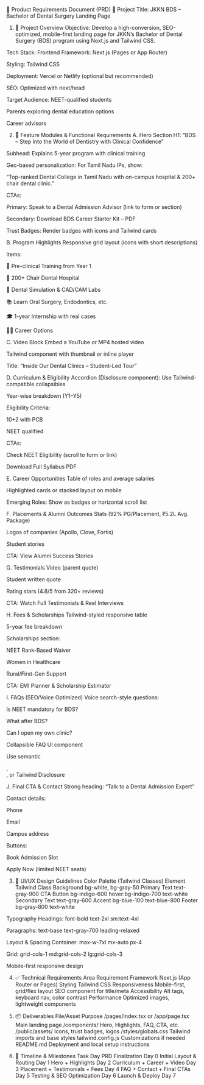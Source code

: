📘 Product Requirements Document (PRD)
🧾 Project Title:
JKKN BDS – Bachelor of Dental Surgery Landing Page

1. 🎯 Project Overview
Objective:
Develop a high-conversion, SEO-optimized, mobile-first landing page for JKKN’s Bachelor of Dental Surgery (BDS) program using Next.js and Tailwind CSS.

Tech Stack:
Frontend Framework: Next.js (Pages or App Router)

Styling: Tailwind CSS

Deployment: Vercel or Netlify (optional but recommended)

SEO: Optimized with next/head

Target Audience:
NEET-qualified students

Parents exploring dental education options

Career advisors

2. 🧩 Feature Modules & Functional Requirements
A. Hero Section
H1: “BDS – Step Into the World of Dentistry with Clinical Confidence”

Subhead: Explains 5-year program with clinical training

Geo-based personalization: For Tamil Nadu IPs, show:

“Top-ranked Dental College in Tamil Nadu with on-campus hospital & 200+ chair dental clinic.”

CTAs:

Primary: Speak to a Dental Admission Advisor (link to form or section)

Secondary: Download BDS Career Starter Kit – PDF

Trust Badges: Render badges with icons and Tailwind cards

B. Program Highlights
Responsive grid layout (icons with short descriptions)

Items:

🦷 Pre-clinical Training from Year 1

🏥 200+ Chair Dental Hospital

🧪 Dental Simulation & CAD/CAM Labs

📚 Learn Oral Surgery, Endodontics, etc.

🎓 1-year Internship with real cases

👩‍⚕️ Career Options

C. Video Block
Embed a YouTube or MP4 hosted video

Tailwind component with thumbnail or inline player

Title: “Inside Our Dental Clinics – Student-Led Tour”

D. Curriculum & Eligibility
Accordion (Disclosure component): Use Tailwind-compatible collapsibles

Year-wise breakdown (Y1–Y5)

Eligibility Criteria:

10+2 with PCB

NEET qualified

CTAs:

Check NEET Eligibility (scroll to form or link)

Download Full Syllabus PDF

E. Career Opportunities
Table of roles and average salaries

Highlighted cards or stacked layout on mobile

Emerging Roles:
Show as badges or horizontal scroll list

F. Placements & Alumni Outcomes
Stats (92% PG/Placement, ₹5.2L Avg. Package)

Logos of companies (Apollo, Clove, Fortis)

Student stories

CTA: View Alumni Success Stories

G. Testimonials
Video (parent quote)

Student written quote

Rating stars (4.8/5 from 320+ reviews)

CTA: Watch Full Testimonials & Reel Interviews

H. Fees & Scholarships
Tailwind-styled responsive table

5-year fee breakdown

Scholarships section:

NEET Rank-Based Waiver

Women in Healthcare

Rural/First-Gen Support

CTA: EMI Planner & Scholarship Estimator

I. FAQs (SEO/Voice Optimized)
Voice search-style questions:

Is NEET mandatory for BDS?

What after BDS?

Can I open my own clinic?

Collapsible FAQ UI component

Use semantic <dl>, <summary>, or Tailwind Disclosure

J. Final CTA & Contact
Strong heading: “Talk to a Dental Admission Expert”

Contact details:

Phone

Email

Campus address

Buttons:

Book Admission Slot

Apply Now (limited NEET seats)

3. 🎨 UI/UX Design Guidelines
Color Palette (Tailwind Classes)
Element	Tailwind Class
Background	bg-white, bg-gray-50
Primary Text	text-gray-900
CTA Button	bg-indigo-600 hover:bg-indigo-700 text-white
Secondary Text	text-gray-600
Accent	bg-blue-100 text-blue-800
Footer	bg-gray-800 text-white

Typography
Headings: font-bold text-2xl sm:text-4xl

Paragraphs: text-base text-gray-700 leading-relaxed

Layout & Spacing
Container: max-w-7xl mx-auto px-4

Grid: grid-cols-1 md:grid-cols-2 lg:grid-cols-3

Mobile-first responsive design

4. ✅ Technical Requirements
Area	Requirement
Framework	Next.js (App Router or Pages)
Styling	Tailwind CSS
Responsiveness	Mobile-first, grid/flex layout
SEO	<Head> component for title/meta
Accessibility	Alt tags, keyboard nav, color contrast
Performance	Optimized images, lightweight components

5. 📦 Deliverables
File/Asset	Purpose
/pages/index.tsx or /app/page.tsx	Main landing page
/components/	Hero, Highlights, FAQ, CTA, etc.
/public/assets/	Icons, trust badges, logos
/styles/globals.css	Tailwind imports and base styles
tailwind.config.js	Customizations if needed
README.md	Deployment and local setup instructions

6. 📅 Timeline & Milestones
Task	Day
PRD Finalization	Day 0
Initial Layout & Routing	Day 1
Hero + Highlights	Day 2
Curriculum + Career + Video	Day 3
Placement + Testimonials + Fees	Day 4
FAQ + Contact + Final CTAs	Day 5
Testing & SEO Optimization	Day 6
Launch & Deploy	Day 7